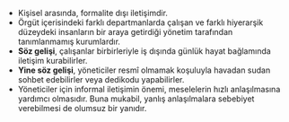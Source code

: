- Kişisel arasında, formalite dışı iletişimdir. 
- Örgüt içerisindeki farklı departmanlarda çalışan ve farklı hiyerarşik düzeydeki insanların bir araya getirdiği yönetim tarafından tanımlanmamış kurumlardır.
- **Söz gelişi**, çalışanlar birbirleriyle iş dışında günlük hayat bağlamında iletişim kurabilirler. 
- **Yine söz gelişi**, yöneticiler resmî olmamak koşuluyla havadan sudan sohbet edebilirler veya dedikodu yapabilirler.
- Yöneticiler için informal iletişimin önemi, meselelerin hızlı anlaşılmasına yardımcı olmasıdır. Buna mukabil, yanlış anlaşılmalara sebebiyet verebilmesi de olumsuz bir yanıdır.